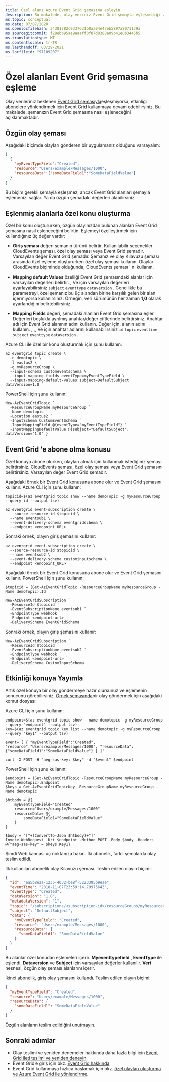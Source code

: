```yaml
---
title: Özel alanı Azure Event Grid şemasına eşleyin
description: Bu makalede, olay veriniz Event Grid şemayla eşleşmediği zaman özel şemanızın Azure Event Grid şemasına nasıl dönüştürüleceği açıklanır.
ms.topic: conceptual
ms.date: 07/07/2020
ms.openlocfilehash: 34381782c9337631b0aa04e47eb5897a8071139a
ms.sourcegitcommit: f28ebb95ae9aaaff3f87d8388a09b41e0b3445b5
ms.translationtype: MT
ms.contentlocale: tr-TR
ms.lasthandoff: 03/29/2021
ms.locfileid: "97109207"
---
```

# <a name="map-custom-fields-to-event-grid-schema"></a>Özel alanları Event Grid şemasına eşleme

Olay verileriniz beklenen [Event Grid şemasıyla](event-schema.md)eşleşmiyorsa, etkinliği abonelere yönlendirmek için Event Grid kullanmaya devam edebilirsiniz. Bu makalede, şemanızın Event Grid şemasına nasıl eşleneceğini açıklanmaktadır.

## <a name="original-event-schema"></a>Özgün olay şeması

Aşağıdaki biçimde olayları gönderen bir uygulamanız olduğunu varsayalım:

```json
[
  {
    "myEventTypeField":"Created",
    "resource":"Users/example/Messages/1000",
    "resourceData":{"someDataField1":"SomeDataFieldValue"}
  }
]
```

Bu biçim gerekli şemayla eşleşmez, ancak Event Grid alanları şemayla eşlemenizi sağlar. Ya da özgün şemadaki değerleri alabilirsiniz.

## <a name="create-custom-topic-with-mapped-fields"></a>Eşlenmiş alanlarla özel konu oluşturma

Özel bir konu oluştururken, özgün olayınızdan bulunan alanları Event Grid şemasına nasıl eşleneceğini belirtin. Eşlemeyi özelleştirmek için kullandığınız üç değer vardır:

* **Giriş şeması** değeri şemanın türünü belirtir. Kullanılabilir seçenekler CloudEvents şeması, özel olay şeması veya Event Grid şemadır. Varsayılan değer Event Grid şemadır. Şemanız ve olay Kılavuzu şeması arasında özel eşleme oluştururken özel olay şeması kullanın. Olaylar CloudEvents biçiminde olduğunda, CloudEvents şeması ' nı kullanın.

* **Mapping default Values** özelliği Event Grid şemasındaki alanlar için varsayılan değerleri belirtir. , Ve için varsayılan değerleri ayarlayabilirsiniz `subject` `eventtype` `dataversion` . Genellikle bu parametreyi, özel şemanız bu üç alandan birine karşılık gelen bir alan içermiyorsa kullanırsınız. Örneğin, veri sürümünün her zaman **1,0** olarak ayarlandığını belirtebilirsiniz.

* **Mapping Fields** değeri, şemadaki alanları Event Grid şemasına eşler. Değerleri boşlukla ayrılmış anahtar/değer çiftlerinde belirtirsiniz. Anahtar adı için Event Grid alanının adını kullanın. Değer için, alanın adını kullanın. ,,,, Ve için anahtar adlarını kullanabilirsiniz `id` `topic` `eventtime` `subject` `eventtype` `dataversion` .

Azure CLı ile özel bir konu oluşturmak için şunu kullanın:

```azurecli-interactive
az eventgrid topic create \
  -n demotopic \
  -l eastus2 \
  -g myResourceGroup \
  --input-schema customeventschema \
  --input-mapping-fields eventType=myEventTypeField \
  --input-mapping-default-values subject=DefaultSubject dataVersion=1.0
```

PowerShell için şunu kullanın:

```azurepowershell-interactive
New-AzEventGridTopic `
  -ResourceGroupName myResourceGroup `
  -Name demotopic `
  -Location eastus2 `
  -InputSchema CustomEventSchema `
  -InputMappingField @{eventType="myEventTypeField"} `
  -InputMappingDefaultValue @{subject="DefaultSubject"; dataVersion="1.0" }
```

## <a name="subscribe-to-event-grid-topic"></a>Event Grid 'e abone olma konusu

Özel konuya abone olurken, olayları almak için kullanmak istediğiniz şemayı belirtirsiniz. CloudEvents şeması, özel olay şeması veya Event Grid şemasını belirtirsiniz. Varsayılan değer Event Grid şemadır.

Aşağıdaki örnek bir Event Grid konusuna abone olur ve Event Grid şemasını kullanır. Azure CLI için şunu kullanın:

```azurecli-interactive
topicid=$(az eventgrid topic show --name demoTopic -g myResourceGroup --query id --output tsv)

az eventgrid event-subscription create \
  --source-resource-id $topicid \
  --name eventsub1 \
  --event-delivery-schema eventgridschema \
  --endpoint <endpoint_URL>
```

Sonraki örnek, olayın giriş şemasını kullanır:

```azurecli-interactive
az eventgrid event-subscription create \
  --source-resource-id $topicid \
  --name eventsub2 \
  --event-delivery-schema custominputschema \
  --endpoint <endpoint_URL>
```

Aşağıdaki örnek bir Event Grid konusuna abone olur ve Event Grid şemasını kullanır. PowerShell için şunu kullanın:

```azurepowershell-interactive
$topicid = (Get-AzEventGridTopic -ResourceGroupName myResourceGroup -Name demoTopic).Id

New-AzEventGridSubscription `
  -ResourceId $topicid `
  -EventSubscriptionName eventsub1 `
  -EndpointType webhook `
  -Endpoint <endpoint-url> `
  -DeliverySchema EventGridSchema
```

Sonraki örnek, olayın giriş şemasını kullanır:

```azurepowershell-interactive
New-AzEventGridSubscription `
  -ResourceId $topicid `
  -EventSubscriptionName eventsub2 `
  -EndpointType webhook `
  -Endpoint <endpoint-url> `
  -DeliverySchema CustomInputSchema
```

## <a name="publish-event-to-topic"></a>Etkinliği konuya Yayımla

Artık özel konuya bir olay göndermeye hazır olursunuz ve eşlemenin sonucunu görebilirsiniz. [Örnek şemasında](#original-event-schema)bir olay göndermek için aşağıdaki komut dosyası:

Azure CLI için şunu kullanın:

```azurecli-interactive
endpoint=$(az eventgrid topic show --name demotopic -g myResourceGroup --query "endpoint" --output tsv)
key=$(az eventgrid topic key list --name demotopic -g myResourceGroup --query "key1" --output tsv)

event='[ { "myEventTypeField":"Created", "resource":"Users/example/Messages/1000", "resourceData":{"someDataField1":"SomeDataFieldValue"} } ]'

curl -X POST -H "aeg-sas-key: $key" -d "$event" $endpoint
```

PowerShell için şunu kullanın:

```azurepowershell-interactive
$endpoint = (Get-AzEventGridTopic -ResourceGroupName myResourceGroup -Name demotopic).Endpoint
$keys = Get-AzEventGridTopicKey -ResourceGroupName myResourceGroup -Name demotopic

$htbody = @{
    myEventTypeField="Created"
    resource="Users/example/Messages/1000"
    resourceData= @{
        someDataField1="SomeDataFieldValue"
    }
}

$body = "["+(ConvertTo-Json $htbody)+"]"
Invoke-WebRequest -Uri $endpoint -Method POST -Body $body -Headers @{"aeg-sas-key" = $keys.Key1}
```

Şimdi Web kancası uç noktanıza bakın. İki abonelik, farklı şemalarda olay teslim edildi.

İlk kullanılan abonelik olay Kılavuzu şeması. Teslim edilen olayın biçimi:

```json
{
  "id": "aa5b8e2a-1235-4032-be8f-5223395b9eae",
  "eventTime": "2018-11-07T23:59:14.7997564Z",
  "eventType": "Created",
  "dataVersion": "1.0",
  "metadataVersion": "1",
  "topic": "/subscriptions/<subscription-id>/resourceGroups/myResourceGroup/providers/Microsoft.EventGrid/topics/demotopic",
  "subject": "DefaultSubject",
  "data": {
    "myEventTypeField": "Created",
    "resource": "Users/example/Messages/1000",
    "resourceData": {
      "someDataField1": "SomeDataFieldValue"
    }
  }
}
```

Bu alanlar özel konudan eşlemeleri içerir. **Myeventtypefield** , **EventType** ile eşlendi. **Dataversion** ve **Subject** için varsayılan değerler kullanılır. **Veri** nesnesi, özgün olay şeması alanlarını içerir.

İkinci abonelik, giriş olay şemasını kullandı. Teslim edilen olayın biçimi:

```json
{
  "myEventTypeField": "Created",
  "resource": "Users/example/Messages/1000",
  "resourceData": {
    "someDataField1": "SomeDataFieldValue"
  }
}
```

Özgün alanların teslim edildiğini unutmayın.

## <a name="next-steps"></a>Sonraki adımlar

* Olay teslimi ve yeniden denemeler hakkında daha fazla bilgi için [Event Grid ileti teslimi ve yeniden deneyin](delivery-and-retry.md).
* Event Grid’e giriş için bkz. [Event Grid hakkında](overview.md).
* Event Grid kullanmaya hızlıca başlamak için bkz. [özel olayları oluşturma ve Azure Event Grid ile yönlendirme](custom-event-quickstart.md).

